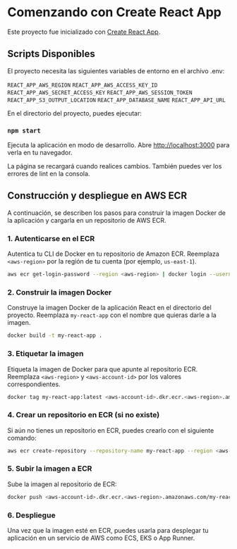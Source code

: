
# Comenzando con Create React App

Este proyecto fue inicializado con [Create React App](https://github.com/facebook/create-react-app).

## Scripts Disponibles

El proyecto necesita las siguientes variables de entorno en el archivo .env:

`REACT_APP_AWS_REGION`
`REACT_APP_AWS_ACCESS_KEY_ID`
`REACT_APP_AWS_SECRET_ACCESS_KEY`
`REACT_APP_AWS_SESSION_TOKEN`
`REACT_APP_S3_OUTPUT_LOCATION`
`REACT_APP_DATABASE_NAME`
`REACT_APP_API_URL`

En el directorio del proyecto, puedes ejecutar:

### `npm start`

Ejecuta la aplicación en modo de desarrollo. Abre [http://localhost:3000](http://localhost:3000) para verla en tu navegador.

La página se recargará cuando realices cambios. También puedes ver los errores de lint en la consola.

## Construcción y despliegue en AWS ECR

A continuación, se describen los pasos para construir la imagen Docker de la aplicación y cargarla en un repositorio de AWS ECR.

### 1. Autenticarse en el ECR

Autentica tu CLI de Docker en tu repositorio de Amazon ECR. Reemplaza `<aws-region>` por la región de tu cuenta (por ejemplo, `us-east-1`).

```bash
aws ecr get-login-password --region <aws-region> | docker login --username AWS --password-stdin <aws-account-id>.dkr.ecr.<aws-region>.amazonaws.com
```

### 2. Construir la imagen Docker

Construye la imagen Docker de la aplicación React en el directorio del proyecto. Reemplaza `my-react-app` con el nombre que quieras darle a la imagen.

```bash
docker build -t my-react-app .
```

### 3. Etiquetar la imagen

Etiqueta la imagen de Docker para que apunte al repositorio ECR. Reemplaza `<aws-region>` y `<aws-account-id>` por los valores correspondientes.

```bash
docker tag my-react-app:latest <aws-account-id>.dkr.ecr.<aws-region>.amazonaws.com/my-react-app:latest
```

### 4. Crear un repositorio en ECR (si no existe)

Si aún no tienes un repositorio en ECR, puedes crearlo con el siguiente comando:

```bash
aws ecr create-repository --repository-name my-react-app --region <aws-region>
```

### 5. Subir la imagen a ECR

Sube la imagen al repositorio de ECR:

```bash
docker push <aws-account-id>.dkr.ecr.<aws-region>.amazonaws.com/my-react-app:latest
```

### 6. Despliegue

Una vez que la imagen esté en ECR, puedes usarla para desplegar tu aplicación en un servicio de AWS como ECS, EKS o App Runner.
